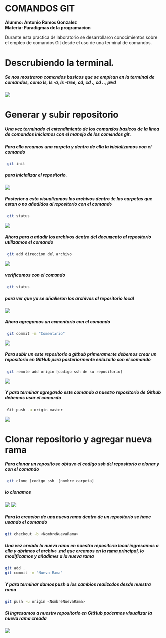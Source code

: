 # COMANDOS GIT
**Alumno: Antonio Ramos Gonzalez**<br>
**Materia: Paradigmas de la programacion**

Durante esta practica de laboratorio se desarrollaron conocimientos sobre el empleo de comandos Git desde el uso de una terminal de comandos.

# Descrubiendo la terminal.
##### Se nos mostraron comandos basicos que se emplean en la terminal de comandos, como ls, ls -a, ls -tree, cd, cd ., cd .., pwd  

![](Imagenes/Imagen1.png)

# Generar y subir repositorio
##### Una vez terminado el entendimiento de los comandos basicos de la linea de comandos iniciamos con el manejo de los comandos git.

##### Para ello creamos una carpeta y dentro de ella la inicializamos con el comando 
```Bash
 git init
```
##### para inicializar el repositorio. 

![](Imagenes/Imagen2.png)

##### Posterior a esto visualizamos los archivos dentro de las carpetas que estan o no añadidos al repositorio con el comando 
```Bash
 git status
 ```
![](Imagenes/Imagen3.png)

##### Ahora para a añadir los archivos dentro del documento al repositorio utilizamos el comando 
```bash
 git add direccion del archivo
 ```
![](Imagenes/Imagen4.png)

##### verificamos con el comando 
```bash
 git status
``` 
##### para ver que ya se añadieron los archivos al repositorio local
![](Imagenes/Imagen5.png)

##### Ahora agregamos un comentario con el comando 
```bash
 git commit -m "Comentario"
```

![](Imagenes/Imagen6.png)

##### Para subir un este repositorio a github primeramente debemos crear un repositorio en GitHub para posteriormente enlazarlo con el comando 
```bash
 git remote add origin [codigo ssh de su repositorio] 
 ```
![](Imagenes/Imagen7.png)

##### Y para terminar agregando este comando a nuestro repositorio de Github debemos usar el comando 
```bash
 Git push -u origin master 
```
![](Imagenes/Imagen8.png)

# Clonar repositorio y agregar nueva rama

##### Para clonar un reposito se obtuvo el codigo ssh del repositorio a clonar y con el comando 
```bash
 git clone [codigo ssh] [nombre carpeta] 
 ```
##### lo clonamos
![](Imagenes/Imagen9.png)
![](Imagenes/Imagen10.png)

##### Para la creacion de una nueva rama dentro de un repositorio se hace usando el comando 
```bash
git checkout -b <NombreNuevaRama>
```

##### Una vez creada la nueva rama en nuestro repositorio local ingresamos a ella y abrimos el archivo .md que creamos en la rama principal, lo modificamos y añadimos a la nueva rama

```bash
git add .
git commit -m "Nueva Rama"
```
##### Y para terminar damos push a los cambios realizados desde nuestra rama

```bash
git push -u origin <NombreNuevaRama>
```
##### Si ingresamos a nuestro repositorio en GitHub podermos visualizar la nueva rama creada
![](Imagenes/Imagen11.png)
